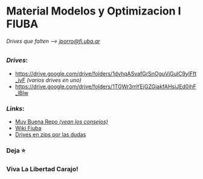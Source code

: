 # Material  Modelos y Optimizacion I FIUBA
###### Drives que falten --> jporro@fi.uba.ar


### _Drives_:
* https://drive.google.com/drive/folders/1dvhqASvafGrSnOguVjGulC9yIFft_ivF _(varios drives en uno)_
* https://drive.google.com/drive/folders/1TGWr3mYEjGZGiakfAHsiJEd0ihF_lBlw
<!--
### Parciales:
* [Parciales Resueltos](https://drive.google.com/drive/folders/19k2CDqAoVJNFHZz6tq4Q_FEFhGl1n-C-)
* [Parciales Resueltos](https://drive.google.com/drive/folders/1_WpZf36kuXF7kEiBnYxCwbE4-ujvNNAx)
* [Parciales Resueltos _(algunos estan ya en los otros links)_](https://drive.google.com/drive/folders/1GkAzTrqeFMjKkkh-ZN_O3GRUb9s4-3ps)
* [Modelos](https://github.com/lucasbilo/ModelosYOptimizacionI/blob/main/ParcialesResueltos/Tp20210311.pdf)
  -->

### _Links_:
* [Muy Buena Repo _(vean los consejos)_](https://github.com/AbrahamOsco/Modelos71.14)
* [Wiki Fiuba](http://wiki.foros-fiuba.com.ar/materias:71:14)
* [Drives en zips por las dudas](https://drive.google.com/drive/u/1/folders/1TCuZhHYz08hRTbka7LMtjLn276iJwJ3c)

  
### Deja ⭐
### Viva La Libertad Carajo!
